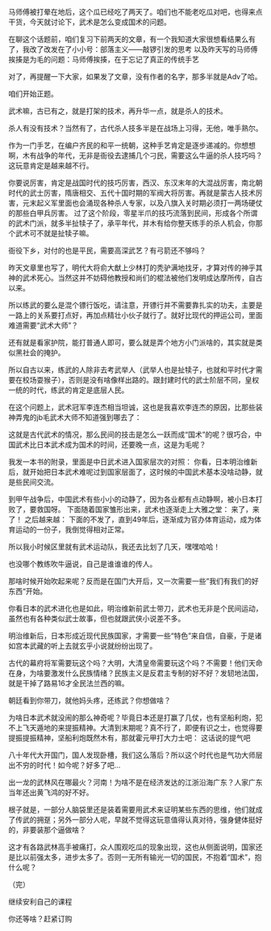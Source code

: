 马师傅被打晕在地后，这个瓜已经吃了两天了。咱们也不能老吃瓜对吧，也得来点干货，今天就讨论下，武术是怎么变成国术的问题。

在聊这个话题前，咱们复习下前两天的文章，有一个我知道大家很想看结果么有了，我改了改发在了小小号：部落主义——敲锣引发的思考 以及昨天写的马师傅挨揍是为毛的问题：马师傅挨揍，在于忘记了真正的传统手艺

对了，再提醒一下大家，如果发了文章，没有作者的名字，那多半就是Adv了哈。

咱们开始正题。

武术嘛，古已有之，就是打架的技术，再升华一点，就是杀人的技术。

杀人有没有技术？当然有了，古代杀人技多半是在战场上习得，无他，唯手熟尔。

作为一门手艺，在编户齐民的和平一统朝，这种手艺肯定是逐步递减的。你想想啊，木有战争的年代，无非是衙役去逮捕几个刁民，需要这么牛逼的杀人技巧吗？这玩意肯定是越来越不行。

你要说厉害，肯定是战国时代的技巧厉害，西汉、东汉末年的大混战厉害，南北朝时代的武士厉害，隋唐相交、五代十国时期的军阀大将厉害。再就是蒙古人技术厉害，元末起义军里面也会涌现各种杀人专家，以及八旗入关时期必须打一两场硬仗的那些白甲兵厉害。 过了这个阶段，零星半爪的技巧流落到民间，形成各个所谓的武术门派，就多半扯犊子了，承平年代，并木有给你整天练手的杀人机会，你那个武术可不就是扯犊子嘛。

衙役下乡，对付的也是平民，需要高深武艺？有弓箭还不够吗？

昨天文章里也写了，明代大将俞大猷上少林打的秃驴满地找牙，才算对传的神乎其神的武术死心。当然这并不妨碍他教授和尚们的棍法被他们发明成达摩所传，自古以来。

所以练武的要么是混个镖行饭吃，请注意，开镖行并不需要靠扎实的功夫，主要是一路上的关系要打点好，再加点精壮小伙子就行了。就好比现代的押运公司，里面难道需要“武术大师”？

还有就是看家护院，能打普通人即可，要么就是弄个地方小门派啥的，其实就是类似黑社会的掩护。

所以自古以来，练武的人除非去考武举人（武举人也是扯犊子，也就和平时代才需要在校场耍猴子），否则是没有啥像样出路的。跟封建时代的武士阶层不同，皇权一统的时代，练武的肯定是底层人民。

在这个问题上，武术冠军李连杰相当坦诚，这也是我喜欢李连杰的原因，比那些装神弄鬼的jb毛武术大师不知道强到哪去了：

这就是古代武术的情况，那么民间的技击是怎么一跃而成“国术”的呢？很巧合，中国武术比日本武术成为国术的时间，还要晚一点，这是为毛呢？

我发一本书的附录，里面是中日武术进入国家层次的对照： 你看，日本明治维新后，就开始把日本武术难呢过到国家层面了，这时候的中国武术基本没啥动静，就是些民间交流。

到甲午战争后，中国武术有些小小的动静了，因为各业都有点动静啊，被小日本打败了，要救国呀。 下面随着国家雏形出来，武术也逐渐走上大雅之堂： 来了，来了！ 之后越来越： 下面的不发了，直到49年后，逐渐成为官办体育运动，成为体育运动的一份子，我倒觉得相对正常。

所以我小时候区里就有武术运动队，我还去比划了几天，嘿嘿哈哈！

也没哪个教练吹牛逼说，自己是谁谁谁的传人。

那啥时候开始吹起来呢？反而是在国门大开后，又一次需要一些”我们有我们的好东西“开始。

你看日本的武术进化也是如此，明治维新前武士带刀，武术也无非是个民间运动，虽然也有各种类似武士故事，但也就跟武侠小说差不多。

明治维新后，日本形成近现代民族国家，才需要一些“特色”来自信，自豪，于是诸如宫本武藏的听上去就玄乎小说就纷纷出现了。

古代的幕府将军需要玩这个吗？大明，大清皇帝需要玩这个吗？不需要！他们天命在身，为啥要激发什么民族情绪？民族主义是反君主专制的好不好？发轫地法国，就是干掉了路易16才全民法兰西的嘛。

朝廷看到你带刀，就他妈头疼，还练武？你想做啥？

为啥日本武术就没闹的那么神奇呢？毕竟日本还是打赢了几仗，也有坚船利炮，犯不上飞天遁地的来提振精神。大清到末期呢？真不行了，即便有识之士，也觉得要提振提振精神，坚船利炮既然木有，那就霍元甲打大力士吧： 这话说的提气吧

八十年代大开国门，国人发现卧槽，我们这么落后？所以这个时代也是气功大师层出不穷的时代！如今呢？好多了吧&#8230;

出一龙的武林风在哪最火？河南！为啥不是在经济发达的江浙沿海广东？人家广东当年还出黄飞鸿的好不好。

根子就是，一部分人脑袋里还是装着需要用武术来证明某些东西的思维，他们就成了传武的拥趸；另外一部分人呢，早就不觉得这玩意值得认真对待，强身健体挺好的，非要装那个逼做啥？

这才有各路武林高手被痛打，众人围观吃瓜的现象出现，这也从侧面说明，国家还是比以前强太多，进步太多了。否则一无所有输光一切的国民，不抱着“国术”，抱什么呢？

（完）

继续安利自己的课程

你还等啥？赶紧订购  
